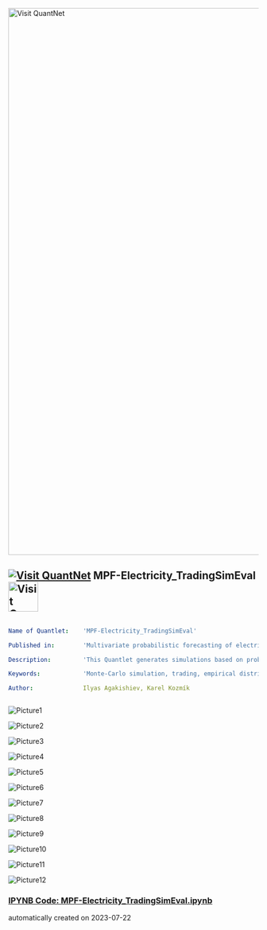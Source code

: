 [<img src="https://github.com/QuantLet/Styleguide-and-FAQ/blob/master/pictures/banner.png" width="1100" alt="Visit QuantNet">](http://quantlet.de/)

## [<img src="https://github.com/QuantLet/Styleguide-and-FAQ/blob/master/pictures/qloqo.png" alt="Visit QuantNet">](http://quantlet.de/) **MPF-Electricity_TradingSimEval** [<img src="https://github.com/QuantLet/Styleguide-and-FAQ/blob/master/pictures/QN2.png" width="60" alt="Visit QuantNet 2.0">](http://quantlet.de/)

```yaml

Name of Quantlet:    'MPF-Electricity_TradingSimEval'

Published in:        'Multivariate probabilistic forecasting of electricity prices with trading applications'

Description:         'This Quantlet generates simulations based on probabilistic predictions for DMLP, LASSO QR and the benchmark. Those are used for a sample trading strategy. Data is not provided due to NDA.'

Keywords:            'Monte-Carlo simulation, trading, empirical distribution, electricity, JohnsonSU'

Author:              Ilyas Agakishiev, Karel Kozmík



```

![Picture1](MLP_absolute_profit.png)

![Picture2](MLP_cumulative_wealth.png)

![Picture3](QR_absolute_profit.png)

![Picture4](QR_cumulative_wealth.png)

![Picture5](mean_bids.png)

![Picture6](mean_cvar_bids.png)

![Picture7](mlp_quantiles_epex.png)

![Picture8](mlp_quantiles_np.png)

![Picture9](mlp_quantiles_sp.png)

![Picture10](qr_quantiles_a1.png)

![Picture11](qr_quantiles_a2.png)

![Picture12](qr_quantiles_sp.png)

### [IPYNB Code: MPF-Electricity_TradingSimEval.ipynb](MPF-Electricity_TradingSimEval.ipynb)


automatically created on 2023-07-22